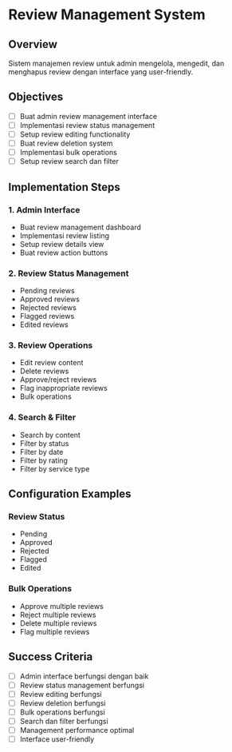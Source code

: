 # Review Management System

## Overview
Sistem manajemen review untuk admin mengelola, mengedit, dan menghapus review dengan interface yang user-friendly.

## Objectives
- [ ] Buat admin review management interface
- [ ] Implementasi review status management
- [ ] Setup review editing functionality
- [ ] Buat review deletion system
- [ ] Implementasi bulk operations
- [ ] Setup review search dan filter

## Implementation Steps

### 1. Admin Interface
- Buat review management dashboard
- Implementasi review listing
- Setup review details view
- Buat review action buttons

### 2. Review Status Management
- Pending reviews
- Approved reviews
- Rejected reviews
- Flagged reviews
- Edited reviews

### 3. Review Operations
- Edit review content
- Delete reviews
- Approve/reject reviews
- Flag inappropriate reviews
- Bulk operations

### 4. Search & Filter
- Search by content
- Filter by status
- Filter by date
- Filter by rating
- Filter by service type

## Configuration Examples

### Review Status
- Pending
- Approved
- Rejected
- Flagged
- Edited

### Bulk Operations
- Approve multiple reviews
- Reject multiple reviews
- Delete multiple reviews
- Flag multiple reviews

## Success Criteria
- [ ] Admin interface berfungsi dengan baik
- [ ] Review status management berfungsi
- [ ] Review editing berfungsi
- [ ] Review deletion berfungsi
- [ ] Bulk operations berfungsi
- [ ] Search dan filter berfungsi
- [ ] Management performance optimal
- [ ] Interface user-friendly
